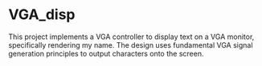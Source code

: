 # VGA_disp
This project implements a VGA controller to display text on a VGA monitor, specifically rendering my name. The design uses fundamental VGA signal generation principles to output characters onto the screen.
